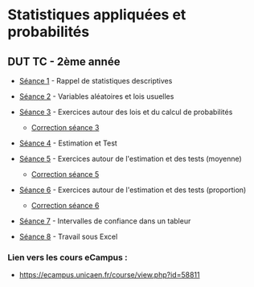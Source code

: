 # Statistiques appliquées et probabilités

## DUT TC - 2ème année

- [Séance 1](StatsProbas_TC2A_TD1.html) - Rappel de statistiques descriptives
- [Séance 2](StatsProbas_TC2A_TD2.html) - Variables aléatoires et lois usuelles
- [Séance 3](StatsProbas_TC2A_TD3.html) - Exercices autour des lois et du calcul de probabilités
    - [Correction séance 3](StatsProbas_TC2A_TD3-correction.html)
- [Séance 4](StatsProbas_TC2A_TD4.html) - Estimation et Test
- [Séance 5](StatsProbas_TC2A_TD5.html) - Exercices autour de l'estimation et des tests (moyenne)
    - [Correction séance 5](StatsProbas_TC2A_TD5-correction.html)
- [Séance 6](StatsProbas_TC2A_TD6.html) - Exercices autour de l'estimation et des tests (proportion)
    - [Correction séance 6](StatsProbas_TC2A_TD6-correction.html)

- [Séance 7](StatsProbas_TC2A_TP1.html) - Intervalles de confiance dans un tableur
- [Séance 8](StatsProbas_TC2A_TP2.html) - Travail sous Excel

### Lien vers les cours **eCampus** :

- <https://ecampus.unicaen.fr/course/view.php?id=58811>


<!--
- [Séance 6](StatsProbas_TC2A_TD6.html) - Exercices autour des tests
- [Séance 7](StatsProbas_TC2A_TP1.html) - Estimation et tests sous Excel
- [Séance 8](StatsProbas_TC2A_TP2.html) - Travail sous Excel


- [RCP - Groupes GIIa, GIIb, GIIc](https://ecampus.unicaen.fr/course/view.php?id=22901)
- [OS - Groupe GIII](https://ecampus.unicaen.fr/course/view.php?id=22902)


-->
